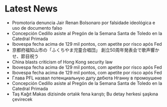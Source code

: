 # Latest News
-  Promotoria denuncia Jair Renan Bolsonaro por falsidade ideológica e uso de documento falso
-  Concepción Cedillo asiste al Pregón de la Semana Santa de Toledo en la Catedral Primada
-  Ibovespa fecha acima de 129 mil pontos, com apetite por risco após Fed
-  京都府福知山市の「ふくちやま児童合唱団」 創立50周年発表会で歌声響かせ、節目祝う
-  China blasts criticism of Hong Kong security law
-  Ibovespa fecha acima de 129 mil pontos, com apetite por risco após Fed
-  Ibovespa fecha acima de 129 mil pontos, com apetite por risco após Fed
-  Глава PFL назвал потенциальную дату дебюта Нганну в промоушене
-  Concepción Cedillo asiste al Pregón de la Semana Santa de Toledo en la Catedral Primada
-  Taş Kağıt Makas dizisinde ortalık fena karıştı; Bu detay herkesi şaşkına çevirecek
